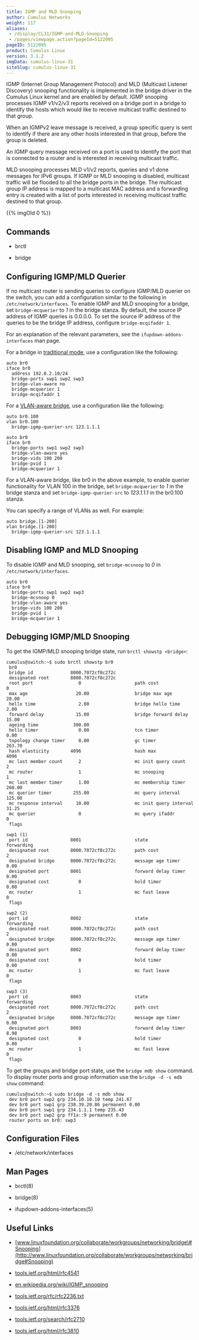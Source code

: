 ```yaml
---
title: IGMP and MLD Snooping
author: Cumulus Networks
weight: 117
aliases:
 - /display/CL31/IGMP-and-MLD-Snooping
 - /pages/viewpage.action?pageId=5122095
pageID: 5122095
product: Cumulus Linux
version: 3.1.2
imgData: cumulus-linux-31
siteSlug: cumulus-linux-31
---
```

IGMP (Internet Group Management Protocol) and MLD (Multicast Listener
Discovery) snooping functionality is implemented in the bridge driver in
the Cumulus Linux kernel and are enabled by default. IGMP snooping
processes IGMP v1/v2/v3 reports received on a bridge port in a bridge to
identify the hosts which would like to receive multicast traffic
destined to that group.

When an IGMPv2 leave message is received, a group specific query is sent
to identify if there are any other hosts interested in that group,
before the group is deleted.

An IGMP query message received on a port is used to identify the port
that is connected to a router and is interested in receiving multicast
traffic.

MLD snooping processes MLD v1/v2 reports, queries and v1 done messages
for IPv6 groups. If IGMP or MLD snooping is disabled, multicast traffic
will be flooded to all the bridge ports in the bridge. The multicast
group IP address is mapped to a multicast MAC address and a forwarding
entry is created with a list of ports interested in receiving multicast
traffic destined to that group.

{{% imgOld 0 %}}

## <span>Commands</span>

  - brctl

  - bridge

## <span>Configuring IGMP/MLD Querier</span>

If no multicast router is sending queries to configure IGMP/MLD querier
on the switch, you can add a configuration similar to the following in
`/etc/network/interfaces`. To enable IGMP and MLD snooping for a bridge,
set `bridge-mcquerier` to *1* in the bridge stanza. By default, the
source IP address of IGMP queries is 0.0.0.0. To set the source IP
address of the queries to be the bridge IP address, configure
`bridge-mcqifaddr 1`.

For an explanation of the relevant parameters, see the
`ifupdown-addons-interfaces` man page.

For a bridge in [traditional
mode](/version/cumulus-linux-31/Layer-1-and-Layer-2-Features/Ethernet-Bridging---VLANs/),
use a configuration like the following:

    auto br0
    iface br0
      address 192.0.2.10/24
      bridge-ports swp1 swp2 swp3
      bridge-vlan-aware no
      bridge-mcquerier 1
      bridge-mcqifaddr 1

For a [VLAN-aware
bridge](/version/cumulus-linux-31/Layer-1-and-Layer-2-Features/Ethernet-Bridging---VLANs/VLAN-aware-Bridge-Mode-for-Large-scale-Layer-2-Environments),
use a configuration like the following:

    auto br0.100
    vlan br0.100
      bridge-igmp-querier-src 123.1.1.1
     
    auto br0
    iface br0
      bridge-ports swp1 swp2 swp3
      bridge-vlan-aware yes
      bridge-vids 100 200
      bridge-pvid 1
      bridge-mcquerier 1

For a VLAN-aware bridge, like br0 in the above example, to enable
querier functionality for VLAN 100 in the bridge, set `bridge-mcquerier`
to *1* in the bridge stanza and set `bridge-igmp-querier-src` to
*123.1.1.1* in the br0.100 stanza.

You can specify a range of VLANs as well. For example:

    auto bridge.[1-200]
    vlan bridge.[1-200]
      bridge-igmp-querier-src 123.1.1.1

## <span>Disabling IGMP and MLD Snooping</span>

<span id="src-5122095_IGMPandMLDSnooping-igmp_disable"></span>To disable
IGMP and MLD snooping, set `bridge-mcsnoop` to *0* in
`/etc/network/interfaces`.

    auto br0
    iface br0
      bridge-ports swp1 swp2 swp3
      bridge-mcsnoop 0
      bridge-vlan-aware yes
      bridge-vids 100 200
      bridge-pvid 1
      bridge-mcquerier 1

## <span>Debugging IGMP/MLD Snooping</span>

To get the IGMP/MLD snooping bridge state, run `brctl showstp <bridge>`:

    cumulus@switch:~$ sudo brctl showstp br0
     br0
     bridge id              8000.7072cf8c272c
     designated root        8000.7072cf8c272c
     root port                 0                    path cost                  0
     max age                  20.00                 bridge max age            20.00
     hello time                2.00                 bridge hello time          2.00
     forward delay            15.00                 bridge forward delay      15.00
     ageing time             300.00
     hello timer               0.00                 tcn timer                  0.00
     topology change timer     0.00                 gc timer                 263.70
     hash elasticity        4096                    hash max                4096
     mc last member count      2                    mc init query count        2
     mc router                 1                    mc snooping                1
     mc last member timer      1.00                 mc membership timer      260.00
     mc querier timer        255.00                 mc query interval        125.00
     mc response interval     10.00                 mc init query interval    31.25
     mc querier                0                    mc query ifaddr            0
     flags
     
    swp1 (1)
     port id                8001                    state                forwarding
     designated root        8000.7072cf8c272c       path cost                  2
     designated bridge      8000.7072cf8c272c       message age timer          0.00
     designated port        8001                    forward delay timer        0.00
     designated cost           0                    hold timer                 0.00
     mc router                 1                    mc fast leave              0
     flags
     
    swp2 (2)
     port id                8002                    state                forwarding
     designated root        8000.7072cf8c272c       path cost                  2
     designated bridge      8000.7072cf8c272c       message age timer          0.00
     designated port        8002                    forward delay timer        0.00
     designated cost           0                    hold timer                 0.00
     mc router                 1                    mc fast leave              0
     flags
     
    swp3 (3)
     port id                8003                    state                forwarding
     designated root        8000.7072cf8c272c       path cost                  2
     designated bridge      8000.7072cf8c272c       message age timer          0.00
     designated port        8003                    forward delay timer        8.98
     designated cost           0                    hold timer                 0.00
     mc router                 1                    mc fast leave              0
     flags

To get the groups and bridge port state, use the `bridge mdb show`
command. To display router ports and group information use the `bridge
-d -s mdb show` command:

    cumulus@switch:~$ sudo bridge -d -s mdb show
     dev br0 port swp2 grp 234.10.10.10 temp 241.67
     dev br0 port swp1 grp 238.39.20.86 permanent 0.00
     dev br0 port swp1 grp 234.1.1.1 temp 235.43
     dev br0 port swp2 grp ff1a::9 permanent 0.00
     router ports on br0: swp3

## <span>Configuration Files</span>

  - /etc/network/interfaces

## <span>Man Pages</span>

  - brctl(8)

  - bridge(8)

  - ifupdown-addons-interfaces(5)

## <span>Useful Links</span>

  - [www.linuxfoundation.org/collaborate/workgroups/networking/bridge\#Snooping](http://www.linuxfoundation.org/collaborate/workgroups/networking/bridge#Snooping)

  - [tools.ietf.org/html/rfc4541](https://tools.ietf.org/html/rfc4541)

  - [en.wikipedia.org/wiki/IGMP\_snooping](http://en.wikipedia.org/wiki/IGMP_snooping)

  - [tools.ietf.org/rfc/rfc2236.txt](http://tools.ietf.org/rfc/rfc2236.txt)

  - [tools.ietf.org/html/rfc3376](http://tools.ietf.org/html/rfc3376)

  - [tools.ietf.org/search/rfc2710](http://tools.ietf.org/search/rfc2710)

  - [tools.ietf.org/html/rfc3810](http://tools.ietf.org/html/rfc3810)

<article id="html-search-results" class="ht-content" style="display: none;">

</article>

<footer id="ht-footer">

</footer>
